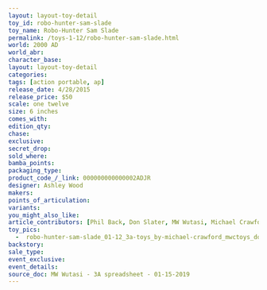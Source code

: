 ```yaml
---
layout: layout-toy-detail 
toy_id: robo-hunter-sam-slade
toy_name: Robo-Hunter Sam Slade
permalink: /toys-1-12/robo-hunter-sam-slade.html
world: 2000 AD
world_abr: 
character_base: 
layout: layout-toy-detail
categories: 
tags: [action portable, ap] 
release_date: 4/28/2015
release_price: $50 
scale: one twelve
size: 6 inches
comes_with: 
edition_qty: 
chase: 
exclusive: 
secret_drop: 
sold_where: 
bamba_points: 
packaging_type: 
product_code_/_link: 000000000000002ADJR
designer: Ashley Wood
makers: 
points_of_articulation: 
variants: 
you_might_also_like: 
article_contributors: [Phil Back, Don Slater, MW Wutasi, Michael Crawford]
toy_pics: 
  -  robo-hunter-sam-slade_01-12_3a-toys_by-michael-crawford_mwctoys_dot_com.jpg
backstory: 
sale_type: 
event_exclusive: 
event_details: 
source_doc: MW Wutasi - 3A spreadsheet - 01-15-2019
---
```

